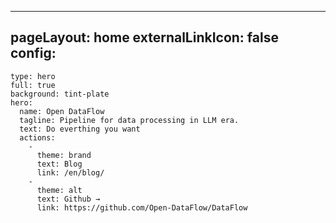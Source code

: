 ---
pageLayout: home
externalLinkIcon: false
config:
  -
    type: hero
    full: true
    background: tint-plate
    hero:
      name: Open DataFlow
      tagline: Pipeline for data processing in LLM era.
      text: Do everthing you want
      actions:
        -
          theme: brand
          text: Blog
          link: /en/blog/
        -
          theme: alt
          text: Github →
          link: https://github.com/Open-DataFlow/DataFlow
